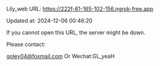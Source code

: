 Lily_web URL: https://222f-61-165-102-156.ngrok-free.app

Updated at: 2024-12-06 00:46:20

If you cannot open this URL, the server might be down.

Please contact: 

goley04@foxmail.com Or Wechat:GL_yeaH